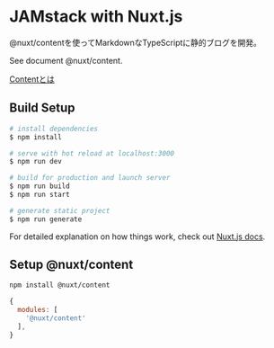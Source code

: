 # JAMstack with Nuxt.js

@nuxt/contentを使ってMarkdownなTypeScriptに静的ブログを開発。

See document @nuxt/content.

<a href="https://content.nuxtjs.org/ja/" target="_balnk">Contentとは</a>


## Build Setup

```bash
# install dependencies
$ npm install

# serve with hot reload at localhost:3000
$ npm run dev

# build for production and launch server
$ npm run build
$ npm run start

# generate static project
$ npm run generate
```

For detailed explanation on how things work, check out [Nuxt.js docs](https://nuxtjs.org).

## Setup @nuxt/content

```bash
npm install @nuxt/content
```

```js:nuxt.config.js
{
  modules: [
    '@nuxt/content'
  ],
}
```

